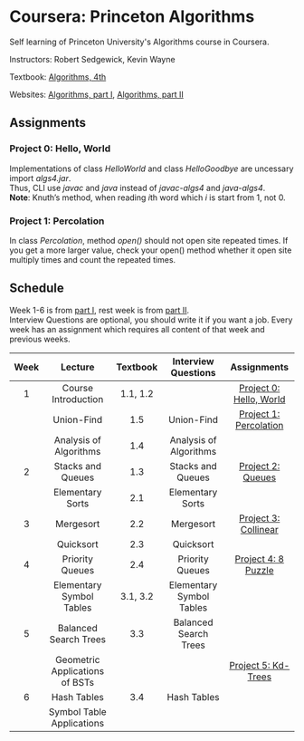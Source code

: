 # Coursera: Princeton Algorithms 

Self learning of Princeton University's Algorithms course in Coursera.

Instructors: Robert Sedgewick, Kevin Wayne

Textbook: [Algorithms, 4th][algs4]

Websites: [Algorithms, part I][part1], [Algorithms, part II][part2]

## Assignments

### Project 0: Hello, World

Implementations of class *HelloWorld* and class *HelloGoodbye* are uncessary import *algs4.jar*.   
Thus, CLI use *javac* and *java* instead of *javac-algs4* and *java-algs4*.   
**Note**: Knuth’s method, when reading *i*th word which *i* is start from 1, not 0.

### Project 1: Percolation

In class *Percolation*, method *open()* should not open site repeated times.
If you get a more larger value, check your open() method whether it open site multiply times
and count the repeated times.


## Schedule

Week 1-6 is from [part I][part1], rest week is from [part II][part2].   
Interview Questions are optional, you should write it if you want a job.
Every week has an assignment which requires all content of that week and previous weeks.   

| Week | Lecture | Textbook | Interview Questions | Assignments |
| :--: | :-----: | :------: | :-----------------: | :---------: |
| 1 | Course Introduction      | 1.1, 1.2 |              | [Project 0: Hello, World][hello] |
|   | Union-Find               | 1.5 | Union-Find        | [Project 1: Percolation][percolation] |
|   | Analysis of Algorithms   | 1.4 | Analysis of Algorithms |  |
| 2 | Stacks and Queues        | 1.3 | Stacks and Queues | [Project 2: Queues][queues] |
|   | Elementary Sorts         | 2.1 | Elementary Sorts  |  |
| 3 | Mergesort                | 2.2 | Mergesort         | [Project 3: Collinear][collinear] |
|   | Quicksort                | 2.3 | Quicksort         |  |
| 4 | Priority Queues          | 2.4 | Priority Queues   | [Project 4: 8 Puzzle][8-puzzle] |
|   | Elementary Symbol Tables | 3.1, 3.2 | Elementary Symbol Tables |  |
| 5 | Balanced Search Trees    | 3.3 | Balanced Search Trees |  |
|   | Geometric Applications of BSTs|  |                 | [Project 5: Kd-Trees][kdtree] |
| 6 | Hash Tables              | 3.4 | Hash Tables       |  |
|   |Symbol Table Applications |     |                   |  |


[algs4]: https://algs4.cs.princeton.edu/   
[part1]: https://www.coursera.org/learn/algorithms-part1   
[part2]: https://www.coursera.org/learn/algorithms-part2   
[hello]: https://coursera.cs.princeton.edu/algs4/assignments/hello/specification.php   
[percolation]: https://coursera.cs.princeton.edu/algs4/assignments/percolation/specification.php   
[queues]: https://coursera.cs.princeton.edu/algs4/assignments/queues/specification.php   
[collinear]: https://coursera.cs.princeton.edu/algs4/assignments/collinear/specification.php   
[8-puzzle]: https://coursera.cs.princeton.edu/algs4/assignments/8puzzle/specification.php
[kdtree]: https://coursera.cs.princeton.edu/algs4/assignments/kdtree/specification.php
